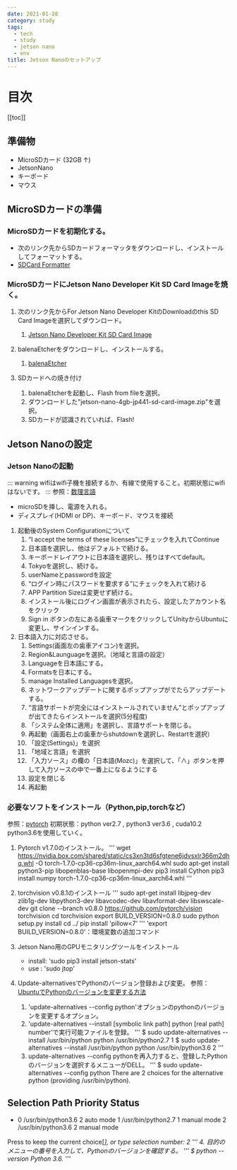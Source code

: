 ```yaml
---
date: 2021-01-28
category: study
tags:
  - tech
  - study
  - jetson nano
  - env
title: Jetson Nanoのセットアップ
---
```

# 目次
[[toc]]
## 準備物
+ MicroSDカード (32GB ↑)
+ JetsonNano
+ キーボード
+ マウス

## MicroSDカードの準備
### MicroSDカードを初期化する。
+ 次のリンク先からSDカードフォーマッタをダウンロードし、インストールしてフォーマットする。
+ [SDCard Formatter](https://www.sdcard.org/downloads/formatter/)

### MicroSDカードにJetson Nano Developer Kit SD Card Imageを焼く。
1. 次のリンク先からFor Jetson Nano Developer KitのDownloadのthis SD Card Imageを選択してダウンロード。
    1. [Jetson Nano Developer Kit SD Card Image](https://developer.nvidia.com/embedded/downloads)

2. balenaEtcherをダウンロードし、インストールする。
    1. [balenaEtcher](https://www.balena.io/etcher/)

3. SDカードへの焼き付け
   1. balenaEtcherを起動し、Flash from fileを選択。
   2. ダウンロードした"jetson-nano-4gb-jp441-sd-card-image.zip"を選択。
   3. SDカードが認識されていれば、Flash!　

## Jetson Nanoの設定
### Jetson Nanoの起動
::: warning
wifiはwifi子機を接続するか、有線で使用すること。初期状態にwifiはないです。
:::
参照：[数理言語](http://aiweb.cs.ehime-u.ac.jp/~ninomiya/enpitpro/AIenvJetsonNano.pdf)
+ microSDを挿し、電源を入れる。
+ ディスプレイ(HDMI or DP)、キーボード、マウスを接続
1. 起動後のSystem Configurationについて
    1. “I accept the terms of these licenses”にチェックを入れてContinue
    2. 日本語を選択し、他はデフォルトで続ける。
    3. キーボードレイアウトに日本語を選択し、残りはすべてdefault。
    4. Tokyoを選択し、続ける。
    5. userNameとpasswordを設定
    6. “ログイン時にパスワードを要求する”にチェックを入れて続ける
    7. APP Partition Sizeは変更せず続ける。
    8. インストール後にログイン画面が表示されたら、設定したアカウント名をクリック
    9. Sign in ボタンの左にある歯車マークをクリックしてUnityからUbuntuに変更し、サインインする。
2. 日本語入力に対応させる。
   1. Settings(画面左の歯車アイコン)を選択。
   2. Region&Launguageを選択。（地域と言語の設定）
   3. Languageを日本語にする。
   4. Formatsを日本にする。
   5. manage Installed Languagesを選択。
   6. ネットワークアップデートに関するポップアップがでたらアップデートする。
   7. “言語サポートが完全にはインストールされていません”とポップアップが出てきたらインストールを選択(5分程度)
   8. 「システム全体に適用」を選択し、言語サポートを閉じる。
   9. 再起動（画面右上の歯車からshutdownを選択し、Restartを選択）
   10. 「設定(Settings)」を選択
   11. 「地域と言語」を選択
   12. 「入力ソース」の欄の「日本語(Mozc)」を選択して、「∧」ボタンを押して入力ソースの中で一番上になるようにする
   13. 設定を閉じる
   14. 再起動

### 必要なソフトをインストール（Python,pip,torchなど）
参照：[pytorch](https://forums.developer.nvidia.com/t/pytorch-for-jetson-version-1-7-0-now-available/72048)
初期状態：python ver2.7 , python3 ver3.6 , cuda10.2  
python3.6を使用していく。
1. Pytorch v1.7.0のインストール。
'''
wget https://nvidia.box.com/shared/static/cs3xn3td6sfgtene6jdvsxlr366m2dhq.whl -O torch-1.7.0-cp36-cp36m-linux_aarch64.whl
sudo apt-get install python3-pip libopenblas-base libopenmpi-dev
pip3 install Cython
pip3 install numpy torch-1.7.0-cp36-cp36m-linux_aarch64.whl
'''

2. torchvision v0.8.1のインストール
'''
sudo apt-get install libjpeg-dev zlib1g-dev libpython3-dev libavcodec-dev libavformat-dev libswscale-dev
git clone --branch v0.8.0 https://github.com/pytorch/vision torchvision
cd torchvision
export BUILD_VERSION=0.8.0
sudo python setup.py install
cd ../
pip install 'pillow<7'
'''
'export BUILD_VERSION=0.8.0'：環境変数の追加コマンド

3. Jetson Nano用のGPUモニタリングツールをインストール
   + install: 'sudo pip3 install jetson-stats'
   + use : 'sudo jtop'

4. Update-alternativesでPythonのバージョン登録および変更。
参照：[UbuntuでPythonのバージョンを変更する方法](https://codechacha.com/ja/change-python-version/)
   1. 'update-alternatives --config python'オプションのpythonのバージョンを変更するオプション。 
   2. 'update-alternatives --install [symbolic link path] python [real path] number'で実行可能ファイルを登録。
   '''
    $ sudo update-alternatives --install /usr/bin/python python /usr/bin/python2.7 1
    $ sudo update-alternatives --install /usr/bin/python python /usr/bin/python3.6 2
   '''
   1. update-alternatives --config pythonを再入力すると、登録したPythonのバージョンを選択するメニューがDELL。
   '''
   $ sudo update-alternatives --config python
There are 2 choices for the alternative python (providing /usr/bin/python).

  Selection    Path                Priority   Status
------------------------------------------------------------
* 0            /usr/bin/python3.6   2         auto mode
  1            /usr/bin/python2.7   1         manual mode
  2            /usr/bin/python3.6   2         manual mode

Press <enter> to keep the current choice[*], or type selection number: 2
   '''
   4. 目的のメニューの番号を入力して、Pythonのバージョンを確認する。
   '''
   $ python --version
   Python 3.6.*
   '''
